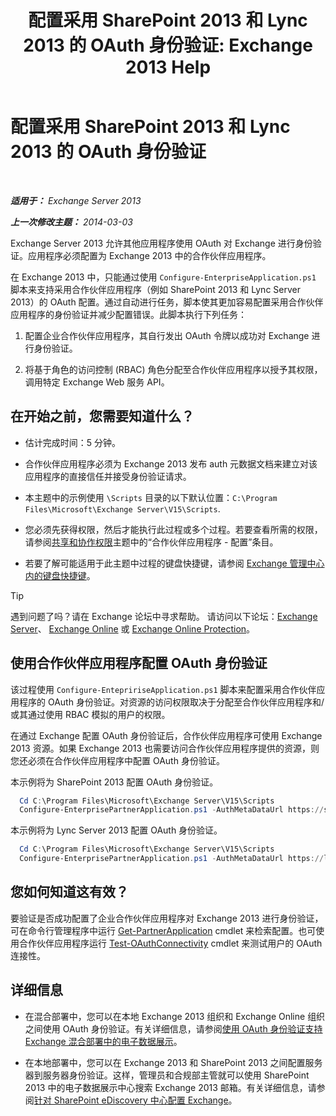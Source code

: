 ﻿---
title: '配置采用 SharePoint 2013 和 Lync 2013 的 OAuth 身份验证: Exchange 2013 Help'
TOCTitle: 配置采用 SharePoint 2013 和 Lync 2013 的 OAuth 身份验证
ms:assetid: ca3c78a3-80cc-4df2-859f-0106bbd57a07
ms:mtpsurl: https://technet.microsoft.com/zh-cn/library/JJ649094(v=EXCHG.150)
ms:contentKeyID: 50491692
ms.date: 01/11/2018
mtps_version: v=EXCHG.150
ms.translationtype: HT
---

# 配置采用 SharePoint 2013 和 Lync 2013 的 OAuth 身份验证

 

_**适用于：** Exchange Server 2013_

_**上一次修改主题：** 2014-03-03_

Exchange Server 2013 允许其他应用程序使用 OAuth 对 Exchange 进行身份验证。应用程序必须配置为 Exchange 2013 中的合作伙伴应用程序。

在 Exchange 2013 中，只能通过使用 `Configure-EnterpriseApplication.ps1` 脚本来支持采用合作伙伴应用程序（例如 SharePoint 2013 和 Lync Server 2013）的 OAuth 配置。通过自动进行任务，脚本使其更加容易配置采用合作伙伴应用程序的身份验证并减少配置错误。此脚本执行下列任务：

1.  配置企业合作伙伴应用程序，其自行发出 OAuth 令牌以成功对 Exchange 进行身份验证。

2.  将基于角色的访问控制 (RBAC) 角色分配至合作伙伴应用程序以授予其权限，调用特定 Exchange Web 服务 API。

## 在开始之前，您需要知道什么？

  - 估计完成时间：5 分钟。

  - 合作伙伴应用程序必须为 Exchange 2013 发布 auth 元数据文档来建立对该应用程序的直接信任并接受身份验证请求。

  - 本主题中的示例使用 `\Scripts` 目录的以下默认位置：`C:\Program Files\Microsoft\Exchange Server\V15\Scripts`.

  - 您必须先获得权限，然后才能执行此过程或多个过程。若要查看所需的权限，请参阅[共享和协作权限](sharing-and-collaboration-permissions-exchange-2013-help.md)主题中的“合作伙伴应用程序 - 配置”条目。

  - 若要了解可能适用于此主题中过程的键盘快捷键，请参阅 [Exchange 管理中心内的键盘快捷键](keyboard-shortcuts-in-the-exchange-admin-center-exchange-online-protection-help.md)。

> [!TIP]  
> 遇到问题了吗？请在 Exchange 论坛中寻求帮助。 请访问以下论坛：<a href="https://go.microsoft.com/fwlink/p/?linkid=60612">Exchange Server</a>、 <a href="https://go.microsoft.com/fwlink/p/?linkid=267542">Exchange Online</a> 或 <a href="https://go.microsoft.com/fwlink/p/?linkid=285351">Exchange Online Protection</a>。


## 使用合作伙伴应用程序配置 OAuth 身份验证

该过程使用 `Configure-EntepririseApplication.ps1` 脚本来配置采用合作伙伴应用程序的 OAuth 身份验证。对资源的访问权限取决于分配至合作伙伴应用程序和/或其通过使用 RBAC 模拟的用户的权限。

在通过 Exchange 配置 OAuth 身份验证后，合作伙伴应用程序可使用 Exchange 2013 资源。如果 Exchange 2013 也需要访问合作伙伴应用程序提供的资源，则您还必须在合作伙伴应用程序中配置 OAuth 身份验证。

本示例将为 SharePoint 2013 配置 OAuth 身份验证。

  ```powershell
    Cd C:\Program Files\Microsoft\Exchange Server\V15\Scripts
    Configure-EnterprisePartnerApplication.ps1 -AuthMetaDataUrl https://sharepoint.contoso.com/_layouts/15/metadata/json/1 -ApplicationType SharePoint
  ```

本示例将为 Lync Server 2013 配置 OAuth 身份验证。

  ```powershell
    Cd C:\Program Files\Microsoft\Exchange Server\V15\Scripts
    Configure-EnterprisePartnerApplication.ps1 -AuthMetaDataUrl https://lync.contoso.com/metadata/json/1 -ApplicationType Lync
  ```
  
## 您如何知道这有效？

要验证是否成功配置了企业合作伙伴应用程序对 Exchange 2013 进行身份验证，可在命令行管理程序中运行 [Get-PartnerApplication](https://technet.microsoft.com/zh-cn/library/jj218721\(v=exchg.150\)) cmdlet 来检索配置。也可使用合作伙伴应用程序运行 [Test-OAuthConnectivity](https://technet.microsoft.com/zh-cn/library/jj218623\(v=exchg.150\)) cmdlet 来测试用户的 OAuth 连接性。

## 详细信息

  - 在混合部署中，您可以在本地 Exchange 2013 组织和 Exchange Online 组织之间使用 OAuth 身份验证。有关详细信息，请参阅[使用 OAuth 身份验证支持 Exchange 混合部署中的电子数据展示](using-oauth-authentication-to-support-ediscovery-in-an-exchange-hybrid-deployment-exchange-2013-help.md)。

  - 在本地部署中，您可以在 Exchange 2013 和 SharePoint 2013 之间配置服务器到服务器身份验证。这样，管理员和合规部主管就可以使用 SharePoint 2013 中的电子数据展示中心搜索 Exchange 2013 邮箱。有关详细信息，请参阅[针对 SharePoint eDiscovery 中心配置 Exchange](configure-exchange-for-sharepoint-ediscovery-center-exchange-2013-help.md)。

